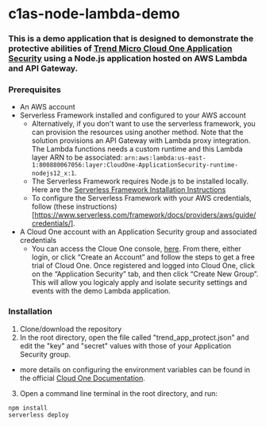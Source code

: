 # c1as-node-lambda-demo

### This is a demo application that is designed to demonstrate the protective abilities of [Trend Micro Cloud One Application Security](https://cloudone.trendmicro.com/docs/application-security/) using a Node.js application hosted on AWS Lambda and API Gateway.

### Prerequisites
- An AWS account
- Serverless Framework installed and configured to your AWS account
  - Alternatively, if you don't want to use the serverless framework, you can provision the resources using another method. Note that the solution provisions an API Gateway with Lambda proxy integration. The Lambda functions needs a custom runtime and this Lambda layer ARN to be associated: `arn:aws:lambda:us-east-1:800880067056:layer:CloudOne-ApplicationSecurity-runtime-nodejs12_x:1`. 
  - The Serverless Framework requires Node.js to be installed locally. Here are the [Serverless Framework Installation Instructions](https://www.serverless.com/framework/docs/providers/aws/guide/installation/)
  - To configure the Serverless Framework with your AWS credentials, follow (these instructions)[https://www.serverless.com/framework/docs/providers/aws/guide/credentials/].
- A Cloud One account with an Application Security group and associated credentials
  - You can access the Cloue One console, [here](http://cloudone.trendmicro.com/). From there, either login, or click “Create an Account” and follow the steps to get a free trial of Cloud One. Once registered and logged into Cloud One, click on the “Application Security” tab, and then click “Create New Group”. This will allow you logicaly apply and isolate security settings and events with the demo Lambda application. 

### Installation

1. Clone/download the repository
2. In the root directory, open the file called "trend_app_protect.json" and edit the "key" and "secret" values with those of your Application Security group. 
  - more details on configuring the environment variables can be found in the official [Cloud One Documentation](https://cloudone.trendmicro.com/docs/application-security/nodejs-with-express/#install-the-agent). 

3. Open a command line terminal in the root directory, and run: 
```
npm install
serverless deploy
```

